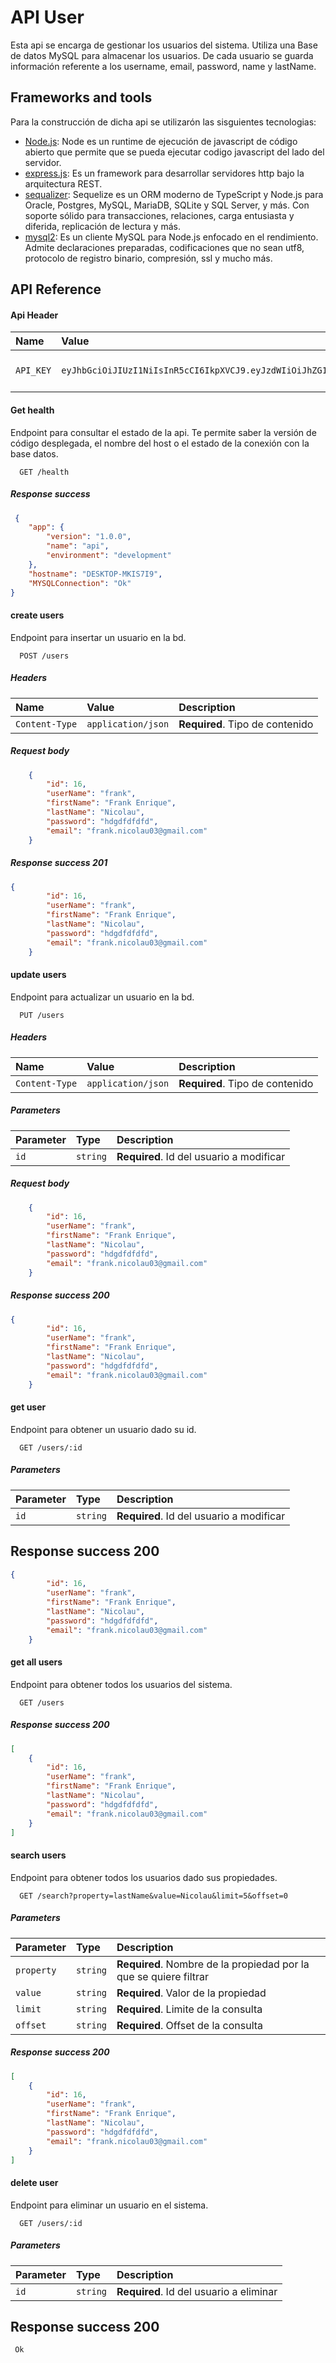 # API User  

Esta api se encarga de gestionar los usuarios del sistema. Utiliza una Base de datos MySQL para almacenar los usuarios. De cada usuario se guarda información referente a los username, email, password, name y lastName.  

## Frameworks and tools
Para la construcción de dicha api se utilizarón las sisguientes tecnologias:

 - [Node.js](https://nodejs.org/en): Node es un runtime de ejecución de javascript de código abierto que permite que se pueda ejecutar codigo javascript del lado del servidor.   
 - [express.js](https://expressjs.com/es/): Es un framework para desarrollar servidores http bajo la arquitectura REST.
 - [sequalizer](https://sequelize.org/): Sequelize es un ORM moderno de TypeScript y Node.js para Oracle, Postgres, MySQL, MariaDB, SQLite y SQL Server, y más. Con soporte sólido para transacciones, relaciones, carga entusiasta y diferida, replicación de lectura y más.
 - [mysql2](https://sidorares.github.io/node-mysql2/docs): Es un cliente MySQL para Node.js  enfocado en el rendimiento. Admite declaraciones preparadas, codificaciones que no sean utf8, protocolo de registro binario, compresión, ssl y mucho más.

## API Reference

#### Api Header

| Name | Value     | Description                |
| :-------- | :------- | :------------------------- |
| `API_KEY` | `eyJhbGciOiJIUzI1NiIsInR5cCI6IkpXVCJ9.eyJzdWIiOiJhZG1pbiIsIm5hbWUiOiJKb2huIERvZSIsImlhdCI6MTUxNjIzOTAyMn0.a4ZLo2TxNUb8mj4ff9z9v1IE3PlSPpFuLCT45ljOVUI` | **Required**. Your API key |

#### Get health
Endpoint para consultar el estado de la api. Te permite saber la versión de código desplegada, el nombre del host o el estado de la conexión con la base datos.

```
  GET /health
```

##### Response success 
```json
 {
    "app": {
        "version": "1.0.0",
        "name": "api",
        "environment": "development"
    },
    "hostname": "DESKTOP-MKIS7I9",
    "MYSQLConnection": "Ok"
}
```

#### create users
Endpoint para insertar un usuario en la bd.

```
  POST /users
```


##### Headers

| Name | Value     | Description                |
| :-------- | :------- | :------------------------- |
| `Content-Type` | `application/json` | **Required**. Tipo de contenido |

##### Request body 
```json
    {
        "id": 16,
        "userName": "frank",
        "firstName": "Frank Enrique",
        "lastName": "Nicolau",
        "password": "hdgdfdfdfd",
        "email": "frank.nicolau03@gmail.com"
    }
```
##### Response success 201 
```json
{
        "id": 16,
        "userName": "frank",
        "firstName": "Frank Enrique",
        "lastName": "Nicolau",
        "password": "hdgdfdfdfd",
        "email": "frank.nicolau03@gmail.com"
    }

```

#### update users
Endpoint para actualizar un usuario en la bd.

```
  PUT /users
```

##### Headers

| Name | Value     | Description                |
| :-------- | :------- | :------------------------- |
| `Content-Type` | `application/json` | **Required**. Tipo de contenido |

##### Parameters
| Parameter | Type     | Description                       |
| :-------- | :------- | :-------------------------------- |
| `id`      | `string` | **Required**. Id del usuario a modificar|

##### Request body 
```json
    {
        "id": 16,
        "userName": "frank",
        "firstName": "Frank Enrique",
        "lastName": "Nicolau",
        "password": "hdgdfdfdfd",
        "email": "frank.nicolau03@gmail.com"
    }
```
##### Response success 200 
```json
{
        "id": 16,
        "userName": "frank",
        "firstName": "Frank Enrique",
        "lastName": "Nicolau",
        "password": "hdgdfdfdfd",
        "email": "frank.nicolau03@gmail.com"
    }
```

#### get user
Endpoint para obtener un usuario dado su id.

```
  GET /users/:id
```
##### Parameters
| Parameter | Type     | Description                       |
| :-------- | :------- | :-------------------------------- |
| `id`      | `string` | **Required**. Id del usuario a modificar|

## Response success 200 
```json
{
        "id": 16,
        "userName": "frank",
        "firstName": "Frank Enrique",
        "lastName": "Nicolau",
        "password": "hdgdfdfdfd",
        "email": "frank.nicolau03@gmail.com"
    }
```

#### get all users
Endpoint para obtener todos los usuarios del sistema.

```
  GET /users
```

##### Response success 200 
```json
[
    {
        "id": 16,
        "userName": "frank",
        "firstName": "Frank Enrique",
        "lastName": "Nicolau",
        "password": "hdgdfdfdfd",
        "email": "frank.nicolau03@gmail.com"
    }
]
```

#### search users
Endpoint para obtener todos los usuarios dado sus propiedades.

```
  GET /search?property=lastName&value=Nicolau&limit=5&offset=0
```

##### Parameters
| Parameter | Type     | Description                       |
| :-------- | :------- | :-------------------------------- |
| `property`      | `string` | **Required**. Nombre de la propiedad por la que se quiere filtrar|
| `value`      | `string` | **Required**. Valor de la propiedad|
| `limit`      | `string` | **Required**. Limite de la consulta|
| `offset`      | `string` | **Required**. Offset de la consulta|

##### Response success 200 
```json
[
    {
        "id": 16,
        "userName": "frank",
        "firstName": "Frank Enrique",
        "lastName": "Nicolau",
        "password": "hdgdfdfdfd",
        "email": "frank.nicolau03@gmail.com"
    }
]
```

#### delete user
Endpoint para eliminar un usuario en el sistema.

```
  GET /users/:id
```
##### Parameters
| Parameter | Type     | Description                       |
| :-------- | :------- | :-------------------------------- |
| `id`      | `string` | **Required**. Id del usuario a eliminar|

## Response success 200 
```
 Ok
```